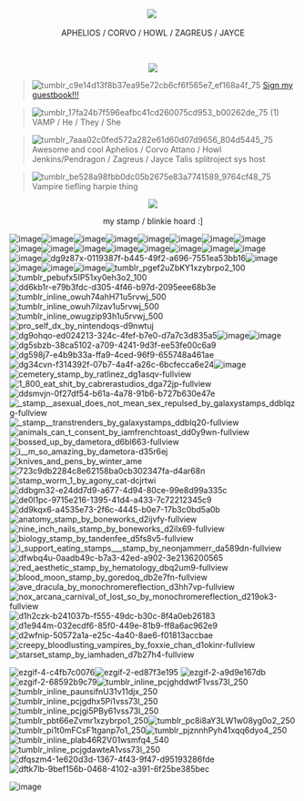 <p align="center">
  <img src= "https://64.media.tumblr.com/8c37c5281ce117795b55fb773f72744e/dece9db1d2329396-00/s1280x1920/6bd8151d1ccb481e331337efb1b8dc0b0b21b76b.gifv"
</p>
‎ 

<p align="center">
  APHELIOS / CORVO / HOWL / ZAGREUS / JAYCE
</p>
‎ 

<p align="center">
  <img src= "https://64.media.tumblr.com/c93fce0cf466134c7040b146250b3052/3044ac0950f01818-70/s1280x1920/bf87b2efbdb9abac87197b8aea48d762fbaed5f4.gifv"
</p>

> ![tumblr_c9e14d13f8b37ea95e72cb6cf6f565e7_ef168a4f_75](https://github.com/WeaponoftheFaithful/WeaponoftheFaithful/assets/133136349/8cfa1e7f-efac-41a8-a90f-96a5eb775d6d) [Sign my guestbook!!!](https://blood-of-reptile.123guestbook.com/)

> ![tumblr_17fa24b7f596eafbc41cd260075cd953_b00262de_75 (1)](https://github.com/WeaponoftheFaithful/WeaponoftheFaithful/assets/133136349/52314762-e1e5-4859-a951-a3cdba6c57cb) VAMP / He / They / She

>  ![tumblr_7aaa02c0fed572a282e61d60d07d9656_804d5445_75](https://github.com/WeaponoftheFaithful/WeaponoftheFaithful/assets/133136349/3a415271-f4ee-4b5c-bd84-d4a77264207d) Awesome and cool Aphelios / Corvo Attano / Howl Jenkins/Pendragon / Zagreus / Jayce Talis splitroject sys host

> ![tumblr_be528a98fbb0dc05b2675e83a7741589_9764cf48_75](https://github.com/WeaponoftheFaithful/WeaponoftheFaithful/assets/133136349/99644b34-e398-4440-b7bf-6304a48568fb) Vampire tiefling harpie thing 

<p align="center">
  <img src= "https://64.media.tumblr.com/957bdf30fad17444949dd3887abebf65/0886653fbe7349c3-01/s1280x1920/742d5d09910cedff99d039f40fb2c0d8075dadf1.pnj"
</p>


<p align="center">
  my stamp / blinkie hoard :]
</p>

![image](https://github.com/WeaponoftheFaithful/WeaponoftheFaithful/assets/133136349/6f09d8a0-9aa6-4fdc-a72b-86d571f4b154)![image](https://github.com/WeaponoftheFaithful/WeaponoftheFaithful/assets/133136349/cf267c10-f36c-4955-81c4-41d4ee21d755)![image](https://github.com/WeaponoftheFaithful/WeaponoftheFaithful/assets/133136349/09a6bb80-7e65-4020-937f-d81f0294f7d8)![image](https://github.com/WeaponoftheFaithful/WeaponoftheFaithful/assets/133136349/5d0814ba-3726-44d6-949e-9a706a7c7580)![image](https://github.com/WeaponoftheFaithful/WeaponoftheFaithful/assets/133136349/47b050d1-5e38-4414-ade0-75800f624c80)![image](https://github.com/WeaponoftheFaithful/WeaponoftheFaithful/assets/133136349/ff05afb2-5b26-425b-bfda-dd390121c541)![image](https://github.com/WeaponoftheFaithful/WeaponoftheFaithful/assets/133136349/f7d934d8-65e3-4cbd-9ae9-5599d4a7b6e0)![image](https://github.com/WeaponoftheFaithful/WeaponoftheFaithful/assets/133136349/705bfe05-7b93-4cf2-a309-78f47f8eded2)![image](https://github.com/WeaponoftheFaithful/WeaponoftheFaithful/assets/133136349/1693f9a3-5ad3-4f0a-a31d-d32c7bc05d0f)![image](https://github.com/WeaponoftheFaithful/WeaponoftheFaithful/assets/133136349/3b062a34-1c3e-417e-b798-451498dc0f74)![image](https://github.com/WeaponoftheFaithful/WeaponoftheFaithful/assets/133136349/2bd602a8-e3cc-4e3e-baf9-f506019d94c8)![image](https://github.com/WeaponoftheFaithful/WeaponoftheFaithful/assets/133136349/241a2c6d-cc0e-4114-b16a-a0c2b0357289)![image](https://github.com/WeaponoftheFaithful/WeaponoftheFaithful/assets/133136349/e3cefb76-9334-4cee-b574-2666a9ec2a1f)![image](https://github.com/WeaponoftheFaithful/WeaponoftheFaithful/assets/133136349/8e9672d8-d9d3-493a-946f-5f2c28156bc7)![image](https://github.com/WeaponoftheFaithful/WeaponoftheFaithful/assets/133136349/59f01a31-6b34-4a3e-83f8-df16d071f2e2)![image](https://github.com/WeaponoftheFaithful/WeaponoftheFaithful/assets/133136349/e749bd08-39fc-4680-a353-db1e88947667)![image](https://github.com/WeaponoftheFaithful/WeaponoftheFaithful/assets/133136349/8a321f4a-8624-4370-8638-09419488dea8)![dg9z87x-0119387f-b445-49f2-a696-7551ea53bb16](https://github.com/WeaponoftheFaithful/WeaponoftheFaithful/assets/133136349/9123ef9b-d127-4b4d-97d9-46475076fadd)![image](https://github.com/WeaponoftheFaithful/WeaponoftheFaithful/assets/133136349/6cb5abcd-9ed2-4db8-8668-0d722f5013db)![image](https://github.com/WeaponoftheFaithful/WeaponoftheFaithful/assets/133136349/35f704f0-191f-4d49-ab6b-7b92bff18c27)![image](https://github.com/WeaponoftheFaithful/WeaponoftheFaithful/assets/133136349/d96d9477-11db-4465-975a-7da1d74e3f2a)![image](https://github.com/WeaponoftheFaithful/WeaponoftheFaithful/assets/133136349/1437f166-1596-4920-b8c4-afff265e903d)![tumblr_pgef2uZbKY1xzybrpo2_100](https://github.com/WeaponoftheFaithful/WeaponoftheFaithful/assets/133136349/1c1a1be7-6c4f-4737-8c54-e547bfd4e85f)![tumblr_pebufx5IP51xy0eh3o2_100](https://github.com/WeaponoftheFaithful/WeaponoftheFaithful/assets/133136349/1ca35573-c079-4814-ba0b-cec6817528ff)![dd6kb1r-e79b3fdc-d305-4f46-b97d-2095eee68b3e](https://github.com/WeaponoftheFaithful/WeaponoftheFaithful/assets/133136349/fde78f0b-7333-4adb-93dc-f296b2718ac5)![tumblr_inline_owuh74ahH71u5rvwj_500](https://github.com/WeaponoftheFaithful/WeaponoftheFaithful/assets/133136349/2e1fc5f9-566e-4760-bf92-ba0830ae149f)![tumblr_inline_owuh7ilzav1u5rvwj_500](https://github.com/WeaponoftheFaithful/WeaponoftheFaithful/assets/133136349/b0632354-3f89-4388-b7a4-8fcde2dc2285)![tumblr_inline_owugzip93h1u5rvwj_500](https://github.com/WeaponoftheFaithful/WeaponoftheFaithful/assets/133136349/4fb22b68-3f40-4273-a6da-701ce3fa4c36)![pro_self_dx_by_nintendoqs-d9nwtuj](https://github.com/WeaponoftheFaithful/WeaponoftheFaithful/assets/133136349/dbba8133-43ca-4536-88c5-d36c69a37606)![dg9ohqo-ed024213-324c-4fef-b7e0-d7a7c3d835a5](https://github.com/WeaponoftheFaithful/WeaponoftheFaithful/assets/133136349/d36662af-9b92-42d2-b1dc-c2e3b0a4290e)![image](https://github.com/WeaponoftheFaithful/WeaponoftheFaithful/assets/133136349/08e4f3f6-2f7d-441b-ba19-a7ca10f90e80)![image](https://github.com/WeaponoftheFaithful/WeaponoftheFaithful/assets/133136349/b7d2cd24-f8c0-4b30-8380-a1e58fda8503)![dg5sbzb-38ca5102-a709-4241-9d3f-ee53fe00c6a9](https://github.com/WeaponoftheFaithful/WeaponoftheFaithful/assets/133136349/1142c262-c962-47ac-8782-7b9daa1d6c9c)![dg598j7-e4b9b33a-ffa9-4ced-96f9-655748a461ae](https://github.com/WeaponoftheFaithful/WeaponoftheFaithful/assets/133136349/b43691da-0fda-4f27-ab9f-5e122934d3aa)![dg34cvn-f314392f-07b7-4a4f-a26c-6bcfecca6e24](https://github.com/WeaponoftheFaithful/WeaponoftheFaithful/assets/133136349/e2f13c1f-dbd9-499d-be36-de7c165510c1)![image](https://github.com/WeaponoftheFaithful/WeaponoftheFaithful/assets/133136349/b6c6a179-dca8-4a41-8ff2-55c919b4459b)![cemetery_stamp_by_ratlinez_dg1asqv-fullview](https://github.com/WeaponoftheFaithful/WeaponoftheFaithful/assets/133136349/2cad1bb6-1431-40e6-babf-31bee3b403c4)![1_800_eat_shit_by_cabrerastudios_dga72jp-fullview](https://github.com/WeaponoftheFaithful/WeaponoftheFaithful/assets/133136349/f65e30e3-5438-4983-ac74-f22c8f8c580c)![ddsmvjn-0f27df54-b61a-4a78-91b6-b727b630e47e](https://github.com/WeaponoftheFaithful/WeaponoftheFaithful/assets/133136349/a8ce0938-72ba-4410-9ee3-00fda7184b21)![_stamp__asexual_does_not_mean_sex_repulsed_by_galaxystamps_ddblqzg-fullview](https://github.com/WeaponoftheFaithful/WeaponoftheFaithful/assets/133136349/2e109a2e-4b9a-42a5-ad7a-8030d749725e)![_stamp__transtrenders_by_galaxystamps_ddblq20-fullview](https://github.com/WeaponoftheFaithful/WeaponoftheFaithful/assets/133136349/ba9c34f5-52b7-4d20-848d-26fcd6277d82)![animals_can_t_consent_by_iamfrenchtoast_dd0y9wn-fullview](https://github.com/WeaponoftheFaithful/WeaponoftheFaithful/assets/133136349/099fe5a6-aad2-46f7-8318-47de19726815)![bossed_up_by_dametora_d6bl663-fullview](https://github.com/WeaponoftheFaithful/WeaponoftheFaithful/assets/133136349/bb6244be-8cab-4026-9a6a-d240db8154ac)![i__m_so_amazing_by_dametora-d35r6ej](https://github.com/WeaponoftheFaithful/WeaponoftheFaithful/assets/133136349/442b8d17-247b-44dd-b802-dbbfbf1148a3)![knives_and_pens_by_winter_ame](https://github.com/WeaponoftheFaithful/WeaponoftheFaithful/assets/133136349/3aa4473e-5ec8-446e-84b7-7709a4f5bedf)![723c9db2284c8e62158ba0cb302347fa-d4ar68n](https://github.com/WeaponoftheFaithful/WeaponoftheFaithful/assets/133136349/4cdde8b0-9e0a-472a-935f-52e07da0b3d3)![stamp_worm_1_by_agony_cat-dcjrtwi](https://github.com/WeaponoftheFaithful/WeaponoftheFaithful/assets/133136349/a186200a-21a2-4ac1-b356-5dab3f67340e)![ddbgm32-e24dd7d9-a677-4d94-80ce-99e8d99a335c](https://github.com/WeaponoftheFaithful/WeaponoftheFaithful/assets/133136349/71bad6dc-babe-4ec3-a991-6fbc20433820)![de0l1pc-9715e216-1395-41d4-a433-7c72212345c9](https://github.com/WeaponoftheFaithful/WeaponoftheFaithful/assets/133136349/e0d012fe-411e-4d49-b7d8-7313cf1e3cab)![dd9kqx6-a4535e73-2f6c-4445-b0e7-17b3c0bd5a0b](https://github.com/WeaponoftheFaithful/WeaponoftheFaithful/assets/133136349/0234c7dc-1ede-4457-96ed-63408f2d0938)![anatomy_stamp_by_boneworks_d2ijvfy-fullview](https://github.com/WeaponoftheFaithful/WeaponoftheFaithful/assets/133136349/c3c614ef-2bf7-41a3-accd-d5889ad70207)![nine_inch_nails_stamp_by_boneworks_d2ilx69-fullview](https://github.com/WeaponoftheFaithful/WeaponoftheFaithful/assets/133136349/7e947984-93c0-4adb-aede-83898ebf6709)![biology_stamp_by_tandenfee_d5fs8v5-fullview](https://github.com/WeaponoftheFaithful/WeaponoftheFaithful/assets/133136349/c115b23b-e7be-46d3-8f36-5c6a900468a0)![i_support_eating_stamps___stamp_by_neonjammerr_da589dn-fullview](https://github.com/WeaponoftheFaithful/WeaponoftheFaithful/assets/133136349/e30bf5ab-ec26-4122-bd4d-feccb4286acc)![dfwbq4u-0aadb49c-b7a3-42ed-a902-3e2136200565](https://github.com/WeaponoftheFaithful/WeaponoftheFaithful/assets/133136349/bc88f1bf-11b9-49ef-8a27-ac91fcb5717d)![red_aesthetic_stamp_by_hematology_dbq2um9-fullview](https://github.com/WeaponoftheFaithful/WeaponoftheFaithful/assets/133136349/8f912981-6d47-4305-b45c-06e6c21db4aa)![blood_moon_stamp_by_goredoq_db2e7fn-fullview](https://github.com/WeaponoftheFaithful/WeaponoftheFaithful/assets/133136349/a1b866c9-e3df-403c-8102-e5c1224df985)![ave_dracula_by_monochromereflection_d3hh7vp-fullview](https://github.com/WeaponoftheFaithful/WeaponoftheFaithful/assets/133136349/fe8c5746-8727-4eae-aa6c-31338b99c1fd)![nox_arcana_carnival_of_lost_so_by_monochromereflection_d219ok3-fullview](https://github.com/WeaponoftheFaithful/WeaponoftheFaithful/assets/133136349/125a8a40-88b1-480e-9787-c176ded763cc)![d1h2czk-b241037b-f555-49dc-b30c-8f4a0eb26183](https://github.com/WeaponoftheFaithful/WeaponoftheFaithful/assets/133136349/01adf018-e8cb-4bf0-a23a-7349cbe22499)![d1e944m-032ecdf6-85f0-449e-81b9-ff8a6ac962e9](https://github.com/WeaponoftheFaithful/WeaponoftheFaithful/assets/133136349/dab74f3e-01f8-4fc7-9516-9ceef3296ba2)![d2wfnip-50572a1a-e25c-4a40-8ae6-f01813accbae](https://github.com/WeaponoftheFaithful/WeaponoftheFaithful/assets/133136349/4468413b-c3e5-4de0-ab20-4315bf979abc)![creepy_bloodlusting_vampires_by_foxxie_chan_d1okinr-fullview](https://github.com/WeaponoftheFaithful/WeaponoftheFaithful/assets/133136349/75d99577-a087-4b14-a30f-961b17276bf8)![starset_stamp_by_iamhaden_d7b27h4-fullview](https://github.com/WeaponoftheFaithful/WeaponoftheFaithful/assets/133136349/3e45b234-e537-4a5f-baa8-9928fc89f8f8) 

![ezgif-4-c4fb7c0076](https://github.com/WeaponoftheFaithful/WeaponoftheFaithful/assets/133136349/b0f737c2-c7b5-4c68-8468-58e20db958fa)![ezgif-2-ed87f3e195](https://github.com/WeaponoftheFaithful/WeaponoftheFaithful/assets/133136349/14640fac-61ee-4151-8870-e2ca2dbd98f6)
![ezgif-2-a9d9e167db](https://github.com/WeaponoftheFaithful/WeaponoftheFaithful/assets/133136349/5bf490bb-3ce9-4099-a81a-6141fdc1becf)
![ezgif-2-68592b9c79](https://github.com/WeaponoftheFaithful/WeaponoftheFaithful/assets/133136349/b6e0328d-e978-4803-bcac-ff920a614497)![tumblr_inline_pcjghddwtF1vss73l_250](https://github.com/WeaponoftheFaithful/WeaponoftheFaithful/assets/133136349/5fdad053-fe08-4abc-a113-c73303b047d2)![tumblr_inline_paunsifnU31v11djx_250](https://github.com/WeaponoftheFaithful/WeaponoftheFaithful/assets/133136349/e450555f-ed7e-4be4-a7d7-1249c0c38ff5)![tumblr_inline_pcjgdhx5Pi1vss73l_250](https://github.com/WeaponoftheFaithful/WeaponoftheFaithful/assets/133136349/71808414-60f4-44ca-bf0f-fc0180d04c90)![tumblr_inline_pcjgi5PBy61vss73l_250](https://github.com/WeaponoftheFaithful/WeaponoftheFaithful/assets/133136349/c4f2fdef-576d-4620-aa01-164545ff24dd)![tumblr_pbt66eZvmr1xzybrpo1_250](https://github.com/WeaponoftheFaithful/WeaponoftheFaithful/assets/133136349/85747e34-6ef6-498b-a484-fe9ac2861b64)![tumblr_pc8i8aY3LW1w08yg0o2_250](https://github.com/WeaponoftheFaithful/WeaponoftheFaithful/assets/133136349/638f7afd-3a0e-4027-944f-3fd36b379e40)![tumblr_pi1t0mFCsF1tganp7o1_250](https://github.com/WeaponoftheFaithful/WeaponoftheFaithful/assets/133136349/643bb144-73b8-4c06-8f72-2977bd4beaa8)![tumblr_pjznnhPyh41xqq6dyo4_250](https://github.com/WeaponoftheFaithful/WeaponoftheFaithful/assets/133136349/c2535b50-4fc2-4b65-85f6-718329fc890e)![tumblr_inline_plab46R2V01wsmfq4_540](https://github.com/WeaponoftheFaithful/WeaponoftheFaithful/assets/133136349/f1642951-be50-44e7-a0c4-5794d8a24179)![tumblr_inline_pcjgdawteA1vss73l_250](https://github.com/WeaponoftheFaithful/WeaponoftheFaithful/assets/133136349/d346f0d9-3566-4e2a-890d-671ead79eb76)![dfqszm4-1e620d3d-1367-4f43-9f47-d95193286fde](https://github.com/WeaponoftheFaithful/WeaponoftheFaithful/assets/133136349/2bf9bdd9-265a-4d1c-9902-47fd34e42737)![dftk7lb-9bef156b-0468-4102-a391-6f25be385bec](https://github.com/WeaponoftheFaithful/WeaponoftheFaithful/assets/133136349/24c4910f-e411-48c7-8bb2-9919d7d092af)


![image](https://github.com/WeaponoftheFaithful/WeaponoftheFaithful/assets/133136349/ce99bde6-f946-4f3b-8191-d617b224e8d1)
